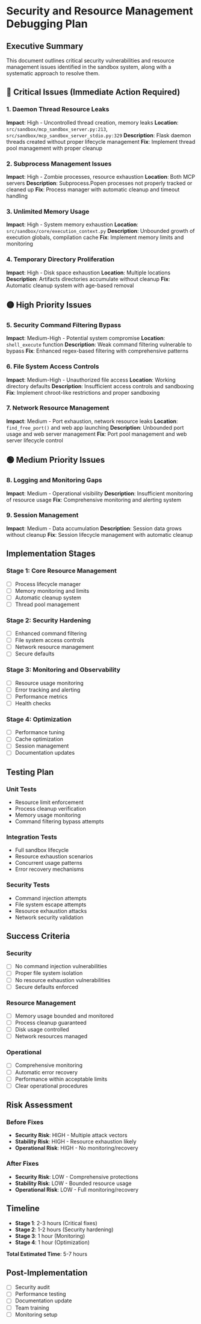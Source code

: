 # Security and Resource Management Debugging Plan

## Executive Summary
This document outlines critical security vulnerabilities and resource management issues identified in the sandbox system, along with a systematic approach to resolve them.

## 🔴 Critical Issues (Immediate Action Required)

### 1. Daemon Thread Resource Leaks
**Impact**: High - Uncontrolled thread creation, memory leaks
**Location**: `src/sandbox/mcp_sandbox_server.py:213`, `src/sandbox/mcp_sandbox_server_stdio.py:329`
**Description**: Flask daemon threads created without proper lifecycle management
**Fix**: Implement thread pool management with proper cleanup

### 2. Subprocess Management Issues
**Impact**: High - Zombie processes, resource exhaustion
**Location**: Both MCP servers
**Description**: Subprocess.Popen processes not properly tracked or cleaned up
**Fix**: Process manager with automatic cleanup and timeout handling

### 3. Unlimited Memory Usage
**Impact**: High - System memory exhaustion
**Location**: `src/sandbox/core/execution_context.py`
**Description**: Unbounded growth of execution globals, compilation cache
**Fix**: Implement memory limits and monitoring

### 4. Temporary Directory Proliferation
**Impact**: High - Disk space exhaustion
**Location**: Multiple locations
**Description**: Artifacts directories accumulate without cleanup
**Fix**: Automatic cleanup system with age-based removal

## 🟡 High Priority Issues

### 5. Security Command Filtering Bypass
**Impact**: Medium-High - Potential system compromise
**Location**: `shell_execute` function
**Description**: Weak command filtering vulnerable to bypass
**Fix**: Enhanced regex-based filtering with comprehensive patterns

### 6. File System Access Controls
**Impact**: Medium-High - Unauthorized file access
**Location**: Working directory defaults
**Description**: Insufficient access controls and sandboxing
**Fix**: Implement chroot-like restrictions and proper sandboxing

### 7. Network Resource Management
**Impact**: Medium - Port exhaustion, network resource leaks
**Location**: `find_free_port()` and web app launching
**Description**: Unbounded port usage and web server management
**Fix**: Port pool management and web server lifecycle control

## 🟢 Medium Priority Issues

### 8. Logging and Monitoring Gaps
**Impact**: Medium - Operational visibility
**Description**: Insufficient monitoring of resource usage
**Fix**: Comprehensive monitoring and alerting system

### 9. Session Management
**Impact**: Medium - Data accumulation
**Description**: Session data grows without cleanup
**Fix**: Session lifecycle management with automatic cleanup

## Implementation Stages

### Stage 1: Core Resource Management
- [ ] Process lifecycle manager
- [ ] Memory monitoring and limits
- [ ] Automatic cleanup system
- [ ] Thread pool management

### Stage 2: Security Hardening
- [ ] Enhanced command filtering
- [ ] File system access controls
- [ ] Network resource management
- [ ] Secure defaults

### Stage 3: Monitoring and Observability
- [ ] Resource usage monitoring
- [ ] Error tracking and alerting
- [ ] Performance metrics
- [ ] Health checks

### Stage 4: Optimization
- [ ] Performance tuning
- [ ] Cache optimization
- [ ] Session management
- [ ] Documentation updates

## Testing Plan

### Unit Tests
- Resource limit enforcement
- Process cleanup verification
- Memory usage monitoring
- Command filtering bypass attempts

### Integration Tests
- Full sandbox lifecycle
- Resource exhaustion scenarios
- Concurrent usage patterns
- Error recovery mechanisms

### Security Tests
- Command injection attempts
- File system escape attempts
- Resource exhaustion attacks
- Network security validation

## Success Criteria

### Security
- [ ] No command injection vulnerabilities
- [ ] Proper file system isolation
- [ ] No resource exhaustion vulnerabilities
- [ ] Secure defaults enforced

### Resource Management
- [ ] Memory usage bounded and monitored
- [ ] Process cleanup guaranteed
- [ ] Disk usage controlled
- [ ] Network resources managed

### Operational
- [ ] Comprehensive monitoring
- [ ] Automatic error recovery
- [ ] Performance within acceptable limits
- [ ] Clear operational procedures

## Risk Assessment

### Before Fixes
- **Security Risk**: HIGH - Multiple attack vectors
- **Stability Risk**: HIGH - Resource exhaustion likely
- **Operational Risk**: HIGH - No monitoring/recovery

### After Fixes
- **Security Risk**: LOW - Comprehensive protections
- **Stability Risk**: LOW - Bounded resource usage
- **Operational Risk**: LOW - Full monitoring/recovery

## Timeline
- **Stage 1**: 2-3 hours (Critical fixes)
- **Stage 2**: 1-2 hours (Security hardening)
- **Stage 3**: 1 hour (Monitoring)
- **Stage 4**: 1 hour (Optimization)

**Total Estimated Time**: 5-7 hours

## Post-Implementation
- [ ] Security audit
- [ ] Performance testing
- [ ] Documentation update
- [ ] Team training
- [ ] Monitoring setup
